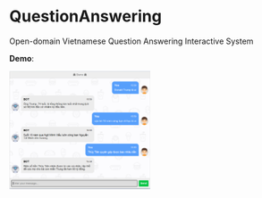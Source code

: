# QuestionAnswering
Open-domain Vietnamese Question Answering Interactive System 

**Demo**:

<img src="https://github.com/chiennv2000/QuestionAnswering/blob/main/test_n.png" width=50%>
